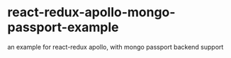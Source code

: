 # react-redux-apollo-mongo-passport-example
an example for react-redux apollo, with mongo passport backend support
